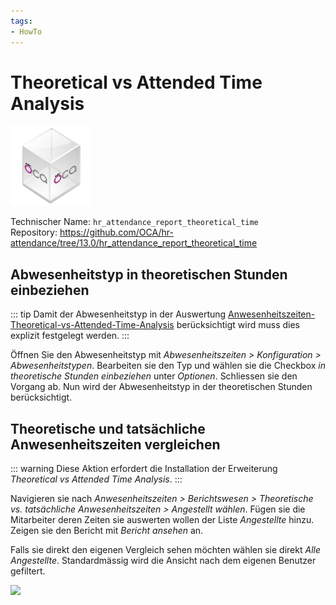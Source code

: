 ```yaml
---
tags:
- HowTo
---
```

# Theoretical vs Attended Time Analysis
![icon_oca_app](assets/icon_oca_app.png)

Technischer Name: `hr_attendance_report_theoretical_time`\
Repository: <https://github.com/OCA/hr-attendance/tree/13.0/hr_attendance_report_theoretical_time>

## Abwesenheitstyp in theoretischen Stunden einbeziehen

::: tip
Damit der Abwesenheitstyp in der Auswertung [Anwesenheitszeiten-Theoretical-vs-Attended-Time-Analysis](Anwesenheitszeiten-Theoretical-vs-Attended-Time-Analysis.md) berücksichtigt wird muss dies explizit festgelegt werden.
:::

Öffnen Sie den Abwesenheitstyp mit *Abwesenheitszeiten > Konfiguration > Abwesenheitstypen*. Bearbeiten sie den Typ und wählen sie die Checkbox *in theoretische Stunden einbeziehen* unter *Optionen*. Schliessen sie den Vorgang ab. Nun wird der Abwesenheitstyp in der theoretischen Stunden berücksichtigt.

## Theoretische und tatsächliche Anwesenheitszeiten vergleichen

::: warning
Diese Aktion erfordert die Installation der Erweiterung *Theoretical vs Attended Time Analysis*.
:::

Navigieren sie nach *Anwesenheitszeiten > Berichtswesen > Theoretische vs. tatsächliche Anwesenheitszeiten > Angestellt wählen*. Fügen sie die Mitarbeiter deren Zeiten sie auswerten wollen der Liste *Angestellte* hinzu. Zeigen sie den Bericht mit *Bericht ansehen* an.

Falls sie direkt den eigenen Vergleich sehen möchten wählen sie direkt *Alle Angestellte*. Standardmässig wird die Ansicht nach dem eigenen Benutzer gefiltert.

![](assets/Odoo%20Anwesenheitszeiten%20Vergleich.png)